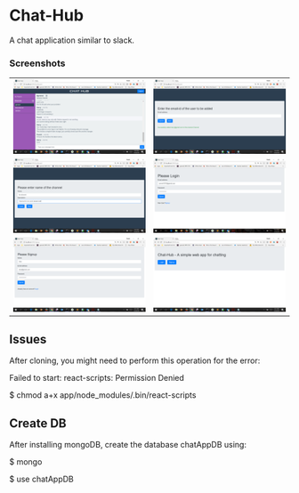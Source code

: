 # Chat-Hub
A chat application similar to slack.

### Screenshots

|  |  |
| --- | --- |
|![Dashboard](./screenshots/dashboard.png) | ![Interface](./screenshots/addUserToChannel.png)|
|![Interface](./screenshots/createChannel.png) | ![Login Screen](./screenshots/login.png)|
|![Signup Screen](./screenshots/signup.png) | ![Home Screen](./screenshots/home.png)|

## Issues

After cloning, you might need to perform this operation for the error:

Failed to start: react-scripts: Permission Denied

$ chmod a+x app/node_modules/.bin/react-scripts



## Create DB

After installing mongoDB, create the database chatAppDB using:

$ mongo

$ use chatAppDB